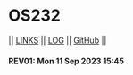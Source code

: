 # OS232

|| [LINKS](links.md) || [LOG](TXT/mylog.txt) || [GitHub](https://github.com/farrelayman09/os232/) ||

#### REV01: Mon 11 Sep 2023 15:45
